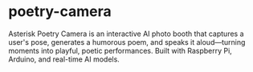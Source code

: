 # poetry-camera
Asterisk Poetry Camera is an interactive AI photo booth that captures a user's pose, generates a humorous poem, and speaks it aloud—turning moments into playful, poetic performances. Built with Raspberry Pi, Arduino, and real-time AI models.
